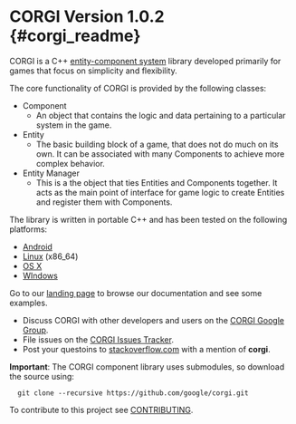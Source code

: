 CORGI Version 1.0.2    {#corgi_readme}
===================

CORGI is a C++ [entity-component system][] library developed primarily for
games that focus on simplicity and flexibility.

The core functionality of CORGI is provided by the following classes:
   * Component
      - An object that contains the logic and data pertaining to a particular
        system in the game.
   * Entity
      - The basic building block of a game, that does not do much on its own. It
        can be associated with many Components to achieve more complex behavior.
   * Entity Manager
      - This is a the object that ties Entities and Components together. It acts
        as the main point of interface for game logic to create Entities and
        register them with Components.

The library is written in portable C++ and has been tested on the following
platforms:

   * [Android][]
   * [Linux][] (x86_64)
   * [OS X][]
   * [WIndows][]

Go to our [landing page][] to browse our documentation and see some examples.

   * Discuss CORGI with other developers and users on the
     [CORGI Google Group][].
   * File issues on the [CORGI Issues Tracker][].
   * Post your questoins to [stackoverflow.com][] with a mention of **corgi**.

**Important**: The CORGI component library uses submodules, so download the
source using:

~~~{.sh}
  git clone --recursive https://github.com/google/corgi.git
~~~

To contribute to this project see [CONTRIBUTING][].

<br>

   [Android]: http://www.android.com
   [CONTRIBUTING]: http://github.com/google/corgi/blob/master/CONTRIBUTING
   [CORGI Google Group]: http://groups.google.com/group/corgi-lib
   [CORGI Issues Tracker]: http://github.com/google/corgi/issues
   [entity-component system]: https://en.wikipedia.org/wiki/Entity_component_system
   [landing page]: http://google.github.io/corgi
   [Linux]: http://en.m.wikipedia.org/wiki/Linux
   [OS X]: http://www.apple.com/osx/
   [stackoverflow.com]: http://www.stackoverflow.com
   [Windows]: http://windows.microsoft.com/
